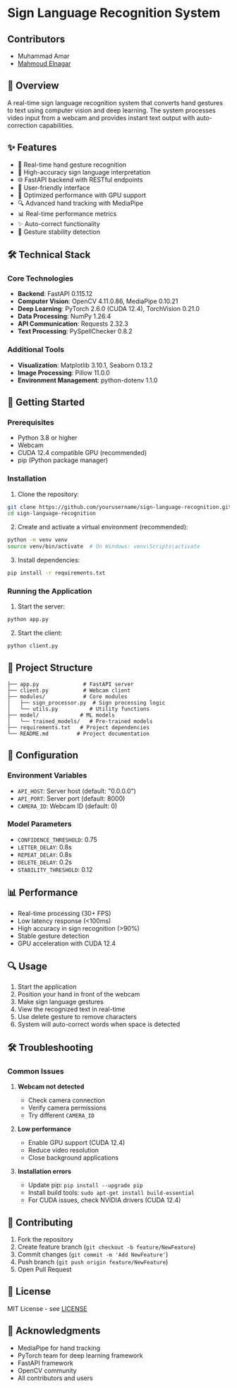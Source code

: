 # Sign Language Recognition System

## Contributors

- Muhammad Amar
- [Mahmoud Elnagar](https://github.com/ahmedmohamed)
 
## 🎯 Overview

A real-time sign language recognition system that converts hand gestures to text using computer vision and deep learning. The system processes video input from a webcam and provides instant text output with auto-correction capabilities.
  
## ✨ Features

- 🔄 Real-time hand gesture recognition
- 🤖 High-accuracy sign language interpretation
- 🌐 FastAPI backend with RESTful endpoints
- 📱 User-friendly interface
- 🚀 Optimized performance with GPU support
- 🔍 Advanced hand tracking with MediaPipe
- 📊 Real-time performance metrics
- ✨ Auto-correct functionality
- 🎯 Gesture stability detection

## 🛠️ Technical Stack

### Core Technologies
- **Backend**: FastAPI 0.115.12
- **Computer Vision**: OpenCV 4.11.0.86, MediaPipe 0.10.21
- **Deep Learning**: PyTorch 2.6.0 (CUDA 12.4), TorchVision 0.21.0
- **Data Processing**: NumPy 1.26.4
- **API Communication**: Requests 2.32.3
- **Text Processing**: PySpellChecker 0.8.2

### Additional Tools
- **Visualization**: Matplotlib 3.10.1, Seaborn 0.13.2
- **Image Processing**: Pillow 11.0.0
- **Environment Management**: python-dotenv 1.1.0

## 🚀 Getting Started

### Prerequisites

- Python 3.8 or higher
- Webcam
- CUDA 12.4 compatible GPU (recommended)
- pip (Python package manager)

### Installation

1. Clone the repository:
```bash
git clone https://github.com/yourusername/sign-language-recognition.git
cd sign-language-recognition
```

2. Create and activate a virtual environment (recommended):
```bash
python -m venv venv
source venv/bin/activate  # On Windows: venv\Scripts\activate
```

3. Install dependencies:
```bash
pip install -r requirements.txt
```

### Running the Application

1. Start the server:
```bash
python app.py
```

2. Start the client:
```bash
python client.py
```

## 📁 Project Structure

```
├── app.py              # FastAPI server
├── client.py           # Webcam client
├── modules/            # Core modules
│   ├── sign_processor.py  # Sign processing logic
│   └── utils.py          # Utility functions
├── model/             # ML models
│   └── trained_models/   # Pre-trained models
├── requirements.txt   # Project dependencies
└── README.md         # Project documentation
```

## 🔧 Configuration

### Environment Variables

- `API_HOST`: Server host (default: "0.0.0.0")
- `API_PORT`: Server port (default: 8000)
- `CAMERA_ID`: Webcam ID (default: 0)

### Model Parameters

- `CONFIDENCE_THRESHOLD`: 0.75
- `LETTER_DELAY`: 0.8s
- `REPEAT_DELAY`: 0.8s
- `DELETE_DELAY`: 0.2s
- `STABILITY_THRESHOLD`: 0.12

## 📊 Performance

- Real-time processing (30+ FPS)
- Low latency response (<100ms)
- High accuracy in sign recognition (>90%)
- Stable gesture detection
- GPU acceleration with CUDA 12.4

## 🔍 Usage

1. Start the application
2. Position your hand in front of the webcam
3. Make sign language gestures
4. View the recognized text in real-time
5. Use delete gesture to remove characters
6. System will auto-correct words when space is detected

## 🛠️ Troubleshooting

### Common Issues

1. **Webcam not detected**
   - Check camera connection
   - Verify camera permissions
   - Try different `CAMERA_ID`

2. **Low performance**
   - Enable GPU support (CUDA 12.4)
   - Reduce video resolution
   - Close background applications

3. **Installation errors**
   - Update pip: `pip install --upgrade pip`
   - Install build tools: `sudo apt-get install build-essential`
   - For CUDA issues, check NVIDIA drivers (CUDA 12.4)

## 🤝 Contributing

1. Fork the repository
2. Create feature branch (`git checkout -b feature/NewFeature`)
3. Commit changes (`git commit -m 'Add NewFeature'`)
4. Push branch (`git push origin feature/NewFeature`)
5. Open Pull Request

## 📝 License

MIT License - see [LICENSE](LICENSE)

## 🙏 Acknowledgments

- MediaPipe for hand tracking
- PyTorch team for deep learning framework
- FastAPI framework
- OpenCV community
- All contributors and users 
